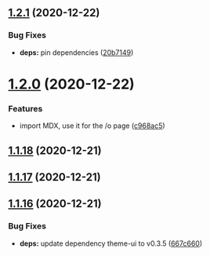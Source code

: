 ## [1.2.1](https://github.com/dds/bosabosa.org/compare/v1.2.0...v1.2.1) (2020-12-22)


### Bug Fixes

* **deps:** pin dependencies ([20b7149](https://github.com/dds/bosabosa.org/commit/20b71491a32dbb6b3a805b8b5dd1558fc638f83a))



# [1.2.0](https://github.com/dds/bosabosa.org/compare/v1.1.18...v1.2.0) (2020-12-22)


### Features

* import MDX, use it for the /o page ([c968ac5](https://github.com/dds/bosabosa.org/commit/c968ac5ad37f0357f0026d4b2f42fd9b827f6495))



## [1.1.18](https://github.com/dds/bosabosa.org/compare/v1.1.17...v1.1.18) (2020-12-21)



## [1.1.17](https://github.com/dds/bosabosa.org/compare/v1.1.16...v1.1.17) (2020-12-21)



## [1.1.16](https://github.com/dds/bosabosa.org/compare/v1.1.15...v1.1.16) (2020-12-21)


### Bug Fixes

* **deps:** update dependency theme-ui to v0.3.5 ([667c660](https://github.com/dds/bosabosa.org/commit/667c6601488d879567be095af618de91cb31dedf))



